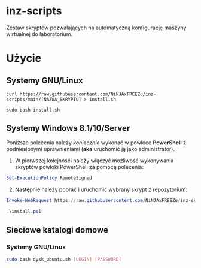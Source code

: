# inz-scripts
Zestaw skryptów pozwalających na automatyczną konfigurację maszyny wirtualnej do laboratorium.

# Użycie
## Systemy GNU/Linux
```shell
curl https://raw.githubusercontent.com/NiNJAxFREEZu/inz-scripts/main/[NAZWA_SKRYPTU] > install.sh

sudo bash install.sh
```


## Systemy Windows 8.1/10/Server
Poniższe polecenia należy *koniecznie* wykonać w powłoce **PowerShell** z podniesionymi uprawnieniami (**aka** uruchomić ją jako administrator).
1. W pierwszej kolejności należy włączyć możliwość wykonywania skryptów powłoki PowerShell za pomocą polecenia:

```powershell
Set-ExecutionPolicy RemoteSigned
```

2. Następnie należy pobrać i uruchomić wybrany skrypt z repozytorium:
```powershell
Invoke-WebRequest https://raw.githubusercontent.com/NiNJAxFREEZu/inz-scripts/main/[NAZWA_SKRYPTU] -OutFile install.ps1

.\install.ps1
```

## Sieciowe katalogi domowe
### Systemy GNU/Linux
```bash
sudo bash dysk_ubuntu.sh [LOGIN] [PASSWORD]
```
